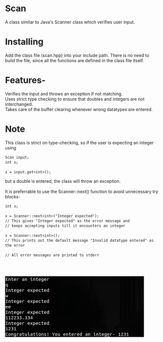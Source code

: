 # Scan
A class similar to Java's Scanner class which verifies user input.<br/>

# Installing
Add the class file (scan.hpp) into your include path. There is no need to build the file, since all the functions are defined in the class file itself.<br/>

# Features-
Verifies the input and throws an exception if not matching.<br/>
Uses strict type checking to ensure that doubles and integers are not interchanged.<br/>
Takes care of the buffer clearing whenever wrong datatypes are entered.<br/>

# Note
This class is strict on type-checking, so if the user is expecting an integer using<br/>
```
Scan input;
int x;

x = input.get<int>();
```
but a double is entered, the class will throw an exception.<br/>
<br/>
It is preferrable to use the Scanner::next<type>() function to avoid unnecessary try blocks-<br/>
```
int x;

x = Scanner::next<int>("Integer expected");
// This gives "Integer expected" as the error message and
// keeps accepting inputs till it encounters an integer

x = Scanner::next<int>();
// This prints out the default message "Invalid datatype entered" as the error

// All error messages are printed to stderr
```
<br/>
<br/>

![Demo](screenshots/screenshot.png?raw=true "Demo")
